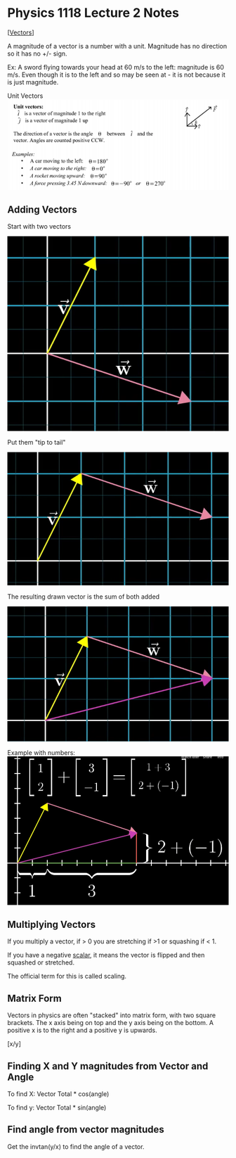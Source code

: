 # Physics 1118 Lecture 2 Notes

[[Vectors]]

A magnitude of a vector is a number with a unit. Magnitude has no direction so it has no +/- sign.

Ex: A sword flying towards your head at 60 m/s to the left: magnitude is 60 m/s. Even though it is to the left and so may be seen at - it is not because it is just magnitude.

Unit Vectors
![](assets/images/unitvectors.png)

## Adding Vectors

Start with two vectors

![](assets/images/vector1.png)

Put them "tip to tail"

![](assets/images/vector2.png)

The resulting drawn vector is the sum of both added

![](assets/images/vector3.png)

Example with numbers:
![](assets/images/vector4.png)

## Multiplying Vectors

If you multiply a vector, if > 0 you are stretching if >1 or squashing if < 1.

If you have a negative [scalar](scalar.md), it means the vector is flipped and then squashed or stretched.

The official term for this is called scaling.

## Matrix Form

Vectors in physics are often "stacked" into matrix form, with two square brackets. The x axis being on top and the y axis being on the bottom. A positive x is to the right and a positive y is upwards. 

[x/y]

## Finding X and Y magnitudes from Vector and Angle

To find X: Vector Total * cos(angle)

To find y: Vector Total * sin(angle)

## Find angle from vector magnitudes

Get the invtan(y/x) to find the angle of a vector.

[//begin]: # "Autogenerated link references for markdown compatibility"
[Vectors]: vectors "Vectors"
[//end]: # "Autogenerated link references"